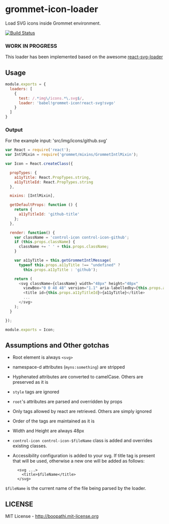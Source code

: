 # grommet-icon-loader

Load SVG icons inside Grommet environment.

[![Build Status](https://travis-ci.org/grommet/grommet-icon-loader.svg)](https://travis-ci.org/grommet/grommet-icon-loader)

### WORK IN PROGRESS

This loader has been implemented based on the awesome [react-svg-loader](https://github.com/boopathi/react-svg-loader)

## Usage

```js
module.exports = {
  loaders: [
    {
      test: /.*img\/icons.*\.svg$/,
      loader: 'babel!grommet-icon!react-svg!svgo'
    }
  ]
}
```

### Output

For the example input: 'src/img/icons/github.svg'

```js
var React = require('react');
var IntlMixin = require('grommet/mixins/GrommetIntlMixin');

var Icon = React.createClass({

  propTypes: {
    a11yTitle: React.PropTypes.string,
    a11yTitleId: React.PropTypes.string
  },

  mixins: [IntlMixin],

  getDefaultProps: function () {
    return {
      a11yTitleId: 'github-title'
    };
  },

  render: function() {
    var className = 'control-icon control-icon-github';
    if (this.props.className) {
      className += ' ' + this.props.className;
    }

    var a11yTitle = this.getGrommetIntlMessage(
      typeof this.props.a11yTitle !== "undefined" ?
        this.props.a11yTitle : 'github');

    return (
      <svg className={className} width="48px" height="48px"
        viewBox="0 0 48 48" version="1.1" aria-labelledby={this.props.a11yTitleId}>
        <title id={this.props.a11yTitleId}>{a11yTitle}</title>
        ...
      </svg>
    );
  }

});

module.exports = Icon;
```

## Assumptions and Other gotchas

+ Root element is always `<svg>`
+ namespace-d attributes (`myns:something`) are stripped
+ Hyphenated attributes are converted to camelCase. Others are preserved as it is
+ `style` tags are ignored
+ `root`'s attributes are parsed and overridden by props
+ Only tags allowed by react are retrieved. Others are simply ignored
+ Order of the tags are maintained as it is
+ Width and Height are always 48px
+ `control-icon control-icon-$fileName` class is added and overrides existing classes.
+ Accessibility configuration is added to your svg. If title tag is present that will be used, otherwise a new one will be added as follows:

  ```
    <svg ...>
      <title>$fileName</title>
    </svg>
  ```

`$fileName` is the current name of the file being parsed by the loader.

## LICENSE

MIT License - http://boopathi.mit-license.org
